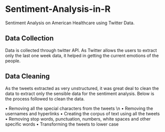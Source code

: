 # Sentiment-Analysis-in-R
Sentiment Analysis on American Healthcare using Twitter Data.

## Data Collection

Data is collected through twitter API. As Twitter allows the users to extract only the
last one week data, it helped in getting the current emotions of the people.


## Data Cleaning

As the tweets extracted as very unstructured, it was great deal to clean the data to
extract only the sensible data for the sentiment analysis. Below is the process followed to clean the data.

• Removing all the special characters from the tweets \n
• Removing the usernames and hyperlinks
• Creating the corpus of text using all the tweets
• Removing stop words, punctuation, numbers, white spaces and other specific words
• Transforming the tweets to lower case

